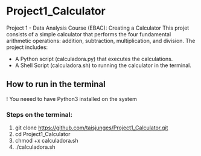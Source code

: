 # Project1_Calculator
 Project 1 - Data Analysis Course (EBAC): Creating a Calculator
This projet consists of a simple calculator that performs the four fundamental arithmetic operations: addition, subtraction, multiplication, and division. The project includes:
- A Python script (calculadora.py) that executes the calculations.
- A Shell Script (calculadora.sh) to running the calculator in the terminal.
## How to run in the terminal
! You neeed to have Python3 installed on the system

### Steps on the terminal:
1. git clone https://github.com/taisjunges/Project1_Calculator.git
2. cd Project1_Calculator
3. chmod +x calculadora.sh
4. ./calculadora.sh
